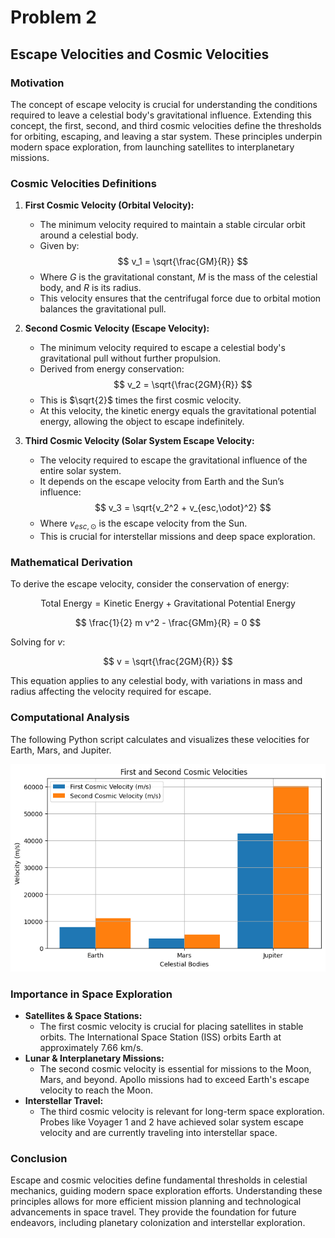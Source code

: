 # Problem 2
## Escape Velocities and Cosmic Velocities

### Motivation
The concept of escape velocity is crucial for understanding the conditions required to leave a celestial body's gravitational influence. Extending this concept, the first, second, and third cosmic velocities define the thresholds for orbiting, escaping, and leaving a star system. These principles underpin modern space exploration, from launching satellites to interplanetary missions.

### Cosmic Velocities Definitions
1. **First Cosmic Velocity (Orbital Velocity):**

   - The minimum velocity required to maintain a stable circular orbit around a celestial body.
   - Given by:
     $$ v_1 = \sqrt{\frac{GM}{R}} $$
   - Where
    $G$ is the gravitational constant, $M$ is the mass of the celestial body, and $R$ is its radius.
   - This velocity ensures that the centrifugal force due to orbital motion balances the gravitational pull.

2. **Second Cosmic Velocity (Escape Velocity):**

   - The minimum velocity required to escape a celestial body's gravitational pull without further propulsion.
   - Derived from energy conservation:
     $$ v_2 = \sqrt{\frac{2GM}{R}} $$
   - This is $\sqrt{2}$ times the first cosmic velocity.
   - At this velocity, the kinetic energy equals the gravitational potential energy, allowing the object to escape indefinitely.

3. **Third Cosmic Velocity (Solar System Escape Velocity:**

   - The velocity required to escape the gravitational influence of the entire solar system.
   - It depends on the escape velocity from Earth and the Sun’s influence:
     $$ v_3 = \sqrt{v_2^2 + v_{esc,\odot}^2} $$
   - Where $v_{esc,\odot}$ is the escape velocity from the Sun.
   - This is crucial for interstellar missions and deep space exploration.

### Mathematical Derivation

To derive the escape velocity, consider the conservation of energy:

$$ \text{Total Energy} = \text{Kinetic Energy} + \text{Gravitational Potential Energy} $$

$$ \frac{1}{2} m v^2 - \frac{GMm}{R} = 0 $$

Solving for $v$:

$$ v = \sqrt{\frac{2GM}{R}} $$

This equation applies to any celestial body, with variations in mass and radius affecting the velocity required for escape.

### Computational Analysis
The following Python script calculates and visualizes these velocities for Earth, Mars, and Jupiter.

![alt text](image-6.png)

### Importance in Space Exploration
- **Satellites & Space Stations:**
  - The first cosmic velocity is crucial for placing satellites in stable orbits. The International Space Station (ISS) orbits Earth at approximately 7.66 km/s.
- **Lunar & Interplanetary Missions:**
  - The second cosmic velocity is essential for missions to the Moon, Mars, and beyond. Apollo missions had to exceed Earth's escape velocity to reach the Moon.
- **Interstellar Travel:**
  - The third cosmic velocity is relevant for long-term space exploration. Probes like Voyager 1 and 2 have achieved solar system escape velocity and are currently traveling into interstellar space.

### Conclusion
Escape and cosmic velocities define fundamental thresholds in celestial mechanics, guiding modern space exploration efforts. Understanding these principles allows for more efficient mission planning and technological advancements in space travel. They provide the foundation for future endeavors, including planetary colonization and interstellar exploration.
